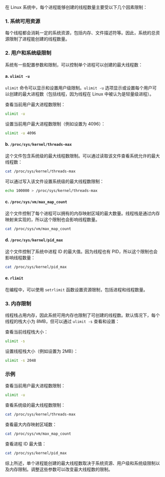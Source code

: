 在 Linux 系统中，每个进程能够创建的线程数量主要受以下几个因素限制：

### 1. 系统可用资源
每个线程都会消耗一定的系统资源，包括内存、文件描述符等。因此，系统的总资源限制了进程能创建的线程数量。

### 2. 用户和系统级限制
系统有一些配置参数和限制，可以控制单个进程可以创建的最大线程数：

#### a. `ulimit -u`
`ulimit` 命令可以显示和设置用户级限制。`ulimit -u` 选项显示或设置每个用户可以创建的最大进程数（包括线程，因为线程在 Linux 中被认为是轻量级进程）。

查看当前用户最大进程数限制：
```sh
ulimit -u
```

设置当前用户最大进程数限制（例如设置为 4096）：
```sh
ulimit -u 4096
```

#### b. `/proc/sys/kernel/threads-max`
这个文件包含系统级的最大线程数限制。可以通过读取该文件查看系统允许的最大线程数：
```sh
cat /proc/sys/kernel/threads-max
```

可以通过写入该文件设置系统级的最大线程数限制：
```sh
echo 100000 > /proc/sys/kernel/threads-max
```

#### c. `/proc/sys/vm/max_map_count`
这个文件控制了每个进程可以拥有的内存映射区域的最大数量。线程栈是通过内存映射来实现的，所以这个限制也会影响线程数量。
```sh
cat /proc/sys/vm/max_map_count
```

#### d. `/proc/sys/kernel/pid_max`
这个文件控制了系统中进程 ID 的最大值。因为线程也有 PID，所以这个限制也会影响线程数量：
```sh
cat /proc/sys/kernel/pid_max
```

#### e. `rlimit`
在编程中，可以使用 `setrlimit` 函数设置资源限制，包括进程和线程数量。

### 3. 内存限制
线程栈占用内存，因此系统可用内存也限制了可创建的线程数。默认情况下，每个线程的栈大小为 8MB，但可以通过 `ulimit -s` 查看和设置：

查看当前线程栈大小：
```sh
ulimit -s
```

设置线程栈大小（例如设置为 2MB）：
```sh
ulimit -s 2048
```

### 示例

查看当前用户最大进程数限制：
```sh
ulimit -u
```

查看系统级的最大线程数限制：
```sh
cat /proc/sys/kernel/threads-max
```

查看最大内存映射区域数：
```sh
cat /proc/sys/vm/max_map_count
```

查看进程 ID 最大值：
```sh
cat /proc/sys/kernel/pid_max
```

综上所述，单个进程能创建的最大线程数取决于系统资源、用户级和系统级限制以及内存限制。调整这些参数可以改变最大线程数的限制。